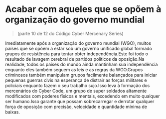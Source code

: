 # Acabar com aqueles que se opõem à organização do governo mundial
> (parte 10 de 12 do Código Cyber Mercenary Series)

Imediatamente após a organização do governo mundial (WGO), muitos países que se opõem a estar sob um governo unificado global formado grupos de resistência para tentar obter independência.Este foi todo o resultado de lavagem cerebral de partidos políticos da oposição.Na realidade, todos os países do mundo ainda mantinham sua independência enquanto eles também seguem as leis e as regras da WGO.Grupos criminosos também manipulam grupos facilmente balançados para iniciar pequenas guerras civis na esperança de distrair as forças militares e policiais enquanto fazem o seu trabalho sujo.Isso leva à formação dos mercenários do Cyber Code, um grupo de super soldados altamente modificados com poderes físicos e mentais, excedendo em muito qualquer ser humano.Isso garante que possam sobrecarregar e derrotar qualquer força de oposição com precisão, velocidade e quantidade mínima de baixas.
